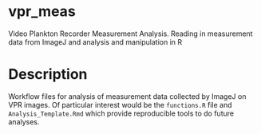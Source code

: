 # vpr_meas
Video Plankton Recorder Measurement Analysis. Reading in measurement data from ImageJ and analysis and manipulation in R


# Description
Workflow files for analysis of measurement data collected by ImageJ on VPR images. Of particular interest would be the `functions.R` file and `Analysis_Template.Rmd` which provide reproducible tools to do future analyses. 
